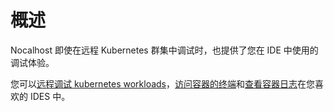 # 概述

Nocalhost 即使在远程 Kubernetes 群集中调试时，也提供了您在 IDE 中使用的调试体验。

您可以[远程调试 kubernetes workloads](./jetbrains-debug)，[访问容器的终端](./access-terminal)和[查看容器日志](./log-viewer)在您喜欢的 IDES 中。
